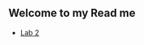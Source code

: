 

<h2>Welcome to my Read me</h2>
<ul>
<li><a href="Lab 2/index.html" target="_blank">Lab 2</a></li>
</ul>